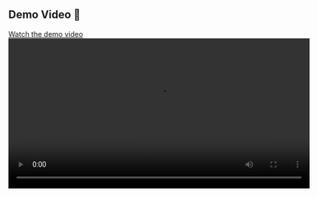 ## Demo Video 🎥

[Watch the demo video](https://raw.githubusercontent.com/praveenmethraskar/User-management/main/task.mp4)
<video src="task.mp4" controls width="600"></video>

